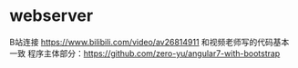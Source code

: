 # webserver
B站连接 https://www.bilibili.com/video/av26814911 和视频老师写的代码基本一致 
程序主体部分：https://github.com/zero-yu/angular7-with-bootstrap
